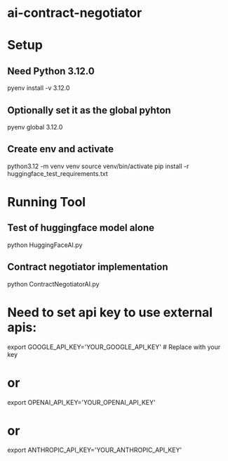 # ai-contract-negotiator

# Setup
## Need Python 3.12.0
pyenv install -v 3.12.0

## Optionally set it as the global pyhton
pyenv global 3.12.0

## Create env and activate
python3.12 -m venv venv
source venv/bin/activate
pip install -r huggingface_test_requirements.txt 


# Running Tool
## Test of huggingface model alone
python HuggingFaceAI.py

## Contract negotiator implementation
python ContractNegotiatorAI.py


# Need to set api key to use external apis:
export GOOGLE_API_KEY='YOUR_GOOGLE_API_KEY'  # Replace with your key
# or
export OPENAI_API_KEY='YOUR_OPENAI_API_KEY'
# or
export ANTHROPIC_API_KEY='YOUR_ANTHROPIC_API_KEY'